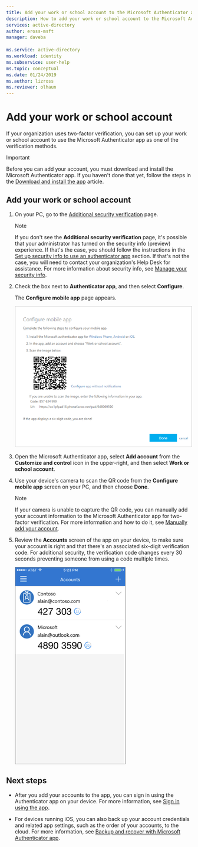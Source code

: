 ```yaml
---
title: Add your work or school account to the Microsoft Authenticator app - Azure Active Directory | Microsoft Docs
description: How to add your work or school account to the Microsoft Authenticator app for two-factor verification.
services: active-directory
author: eross-msft
manager: daveba

ms.service: active-directory
ms.workload: identity
ms.subservice: user-help
ms.topic: conceptual
ms.date: 01/24/2019
ms.author: lizross
ms.reviewer: olhaun
---
```


# Add your work or school account
If your organization uses two-factor verification, you can set up your work or school account to use the Microsoft Authenticator app as one of the verification methods.

>[!Important]
>Before you can add your account, you must download and install the Microsoft Authenticator app. If you haven't done that yet, follow the steps in the [Download and install the app](microsoft-authenticator-app-how-to.md) article.

## Add your work or school account

1. On your PC, go to the [Additional security verification](https://aka.ms/mfasetup) page.

    >[!Note]
    >If you don't see the **Additional security verification** page, it's possible that your administrator has turned on the security info (preview) experience. If that's the case, you should follow the instructions in the [Set up security info to use an authenticator app](security-info-setup-auth-app.md) section. If that's not the case, you will need to contact your organization's Help Desk for assistance. For more information about security info, see [Manage your security info](security-info-manage-settings.md).

2. Check the box next to **Authenticator app**, and then select **Configure**.

    The **Configure mobile app** page appears.
    
    ![Screen that provides the QR code](./media/microsoft-authenticator-app-how-to/auth-app-barcode.png)

3. Open the Microsoft Authenticator app, select **Add account** from the **Customize and control** icon in the upper-right, and then select **Work or school account**.

4. Use your device's camera to scan the QR code from the **Configure mobile app** screen on your PC, and then choose **Done**.

    >[!Note]
    >If your camera is unable to capture the QR code, you can manually add your account information to the Microsoft Authenticator app for two-factor verification. For more information and how to do it, see [Manually add your account](microsoft-authenticator-app-add-account-manual.md).

5. Review the **Accounts** screen of the app on your device, to make sure your account is right and that there's an associated six-digit verification code. For additional security, the verification code changes every 30 seconds preventing someone from using a code multiple times.

    ![Accounts screen](./media/microsoft-authenticator-app-how-to/auth-app-accounts.png)

## Next steps

- After you add your accounts to the app, you can sign in using the Authenticator app on your device. For more information, see [Sign in using the app](microsoft-authenticator-app-phone-signin-faq.md).

- For devices running iOS, you can also back up your account credentials and related app settings, such as the order of your accounts, to the cloud. For more information, see [Backup and recover with Microsoft Authenticator app](microsoft-authenticator-app-backup-and-recovery.md).
